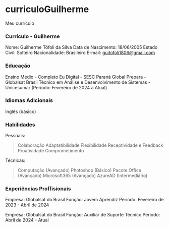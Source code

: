 # curriculoGuilherme
Meu currículo


### Currículo - Guilherme 

Nome: Guilherme Tófoli da Silva
Data de Nascimento: 18/06/2005
Estado Civil: Solteiro
Nacionalidade: Brasileiro
E-mail: guitofoli1806@gmail.com

### Educação

Ensino Médio - Completo 
Eu Digital - SESC Paraná
Global Prepara - Globalsat Brasil
Técnico em Análise e Desenvolvimento de Sistemas - Unicesumar (Periodo: Fevereiro de 2024 a Atual)

### Idiomas Adicionais

Inglês (básico)

### Habilidades
Pessoais:
 > Colaboração
 > Adaptatibilidade
 > Flexibilidade
 > Receptividade e Feedback
 > Proatividade
 > Comprometimento

 Técnicas:
 > Computação (Avançado)
 > Photoshop (Básico)
 > Pacote Office (Avançado)
 > Microsoft365 (Avançado)
 > AzureAD (Intermediário)
 
### Experiências Proffisionais

Empresa: Globalsat do Brasil
Função: Jovem Aprendiz
Periodo: Fevereiro de 2023 - Abril de 2024 

Empresa: Globalsat do Brasil
Função: Auxiliar de Suporte Técnico
Periodo: Abril de 2024 - Atual